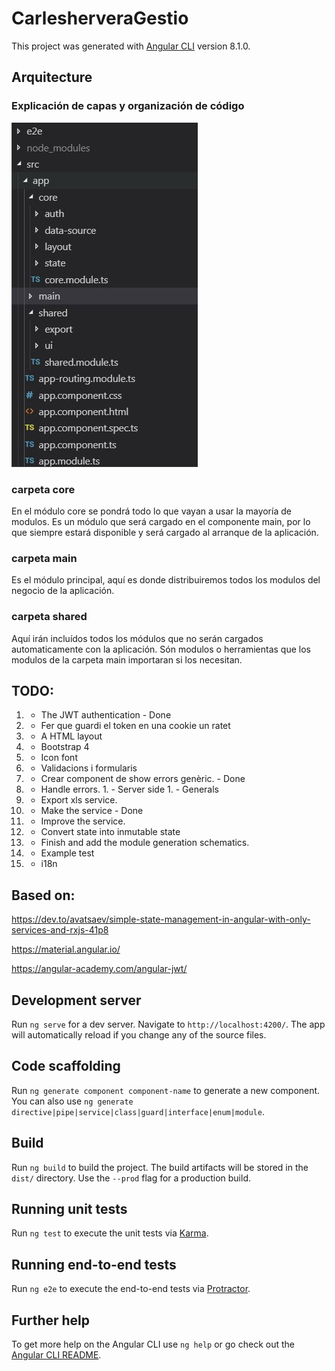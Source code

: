 # CarlesherveraGestio

This project was generated with [Angular CLI](https://github.com/angular/angular-cli) version 8.1.0.





## Arquitecture

### Explicación de capas y organización de código
![estructura de carpetas](readme-assets/estructura-carpetas.jpg?raw=true "Estructura de carpetas")

### carpeta core
En el módulo core se pondrá todo lo que vayan a usar la mayoría de modulos. Es un módulo que será cargado en el componente main, por lo que siempre estará disponible y será cargado al arranque de la aplicación.

### carpeta main
Es el módulo principal, aquí es donde distribuiremos todos los modulos del negocio de la aplicación.

### carpeta shared
Aquí irán incluídos todos los módulos que no serán cargados automaticamente con la aplicación. Són modulos o herramientas que los modulos de la carpeta main importaran si los necesitan.

## TODO:


1. - The JWT authentication - Done
  1. - Fer que guardi el token en una cookie un ratet
1. - A HTML layout
  1. - Bootstrap 4
  1. - Icon font
1. - Validacions i formularis
  1. - Crear component de show errors genèric. - Done
  1. - Handle errors.
    1. - Server side
    1. - Generals
1. - Export xls service. 
  1. - Make the service - Done
  1. - Improve the service.
1. - Convert state into inmutable state
1. - Finish and add the module generation schematics.
1. - Example test
1. - i18n



## Based on:

https://dev.to/avatsaev/simple-state-management-in-angular-with-only-services-and-rxjs-41p8

https://material.angular.io/

https://angular-academy.com/angular-jwt/

## Development server

Run `ng serve` for a dev server. Navigate to `http://localhost:4200/`. The app will automatically reload if you change any of the source files.

## Code scaffolding

Run `ng generate component component-name` to generate a new component. You can also use `ng generate directive|pipe|service|class|guard|interface|enum|module`.

## Build

Run `ng build` to build the project. The build artifacts will be stored in the `dist/` directory. Use the `--prod` flag for a production build.

## Running unit tests

Run `ng test` to execute the unit tests via [Karma](https://karma-runner.github.io).

## Running end-to-end tests

Run `ng e2e` to execute the end-to-end tests via [Protractor](http://www.protractortest.org/).

## Further help

To get more help on the Angular CLI use `ng help` or go check out the [Angular CLI README](https://github.com/angular/angular-cli/blob/master/README.md).
